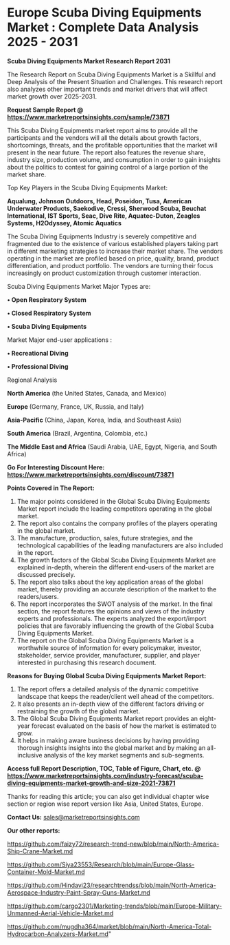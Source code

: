 # Europe Scuba Diving Equipments Market : Complete Data Analysis 2025 - 2031

<strong>Scuba Diving Equipments Market Research Report 2031</strong>

The Research Report on Scuba Diving Equipments Market is a Skillful and Deep Analysis of the Present Situation and Challenges. This research report also analyzes other important trends and market drivers that will affect market growth over 2025-2031.

<strong>Request Sample Report @ <a href=https://www.marketreportsinsights.com/sample/73871>https://www.marketreportsinsights.com/sample/73871</a></strong>

This Scuba Diving Equipments market report aims to provide all the participants and the vendors will all the details about growth factors, shortcomings, threats, and the profitable opportunities that the market will present in the near future. The report also features the revenue share, industry size, production volume, and consumption in order to gain insights about the politics to contest for gaining control of a large portion of the market share.

Top Key Players in the Scuba Diving Equipments Market:

<strong>Aqualung, Johnson Outdoors, Head, Poseidon, Tusa, American Underwater Products, Saekodive, Cressi, Sherwood Scuba, Beuchat International, IST Sports, Seac, Dive Rite, Aquatec-Duton, Zeagles Systems, H2Odyssey, Atomic Aquatics</strong>

The Scuba Diving Equipments Industry is severely competitive and fragmented due to the existence of various established players taking part in different marketing strategies to increase their market share. The vendors operating in the market are profiled based on price, quality, brand, product differentiation, and product portfolio. The vendors are turning their focus increasingly on product customization through customer interaction.

Scuba Diving Equipments Market Major Types are:

<strong>• Open Respiratory System

• Closed Respiratory System

• Scuba Diving Equipments</strong>

Market Major end-user applications :

<strong>• Recreational Diving

• Professional Diving</strong>

Regional Analysis

</u><strong><b>North America</b></strong> (the United States, Canada, and Mexico)

<strong><b>Europe </b></strong>(Germany, France, UK, Russia, and Italy)

<strong><b>Asia-Pacific</b></strong> (China, Japan, Korea, India, and Southeast Asia)

<strong><b>South America</b></strong> (Brazil, Argentina, Colombia, etc.)

<strong><b>The Middle East and Africa</b></strong> (Saudi Arabia, UAE, Egypt, Nigeria, and South Africa)

<strong>Go For Interesting Discount Here: <a href=https://www.marketreportsinsights.com/discount/73871>https://www.marketreportsinsights.com/discount/73871</a></strong>

<strong>Points Covered in The Report:</strong>
<ol>
  <li>The major points considered in the Global Scuba Diving Equipments Market report include the leading competitors operating in the global market.</li>
  <li>The report also contains the company profiles of the players operating in the global market.</li>
  <li>The manufacture, production, sales, future strategies, and the technological capabilities of the leading manufacturers are also included in the report.</li>
  <li>The growth factors of the Global Scuba Diving Equipments Market are explained in-depth, wherein the different end-users of the market are discussed precisely.</li>
  <li>The report also talks about the key application areas of the global market, thereby providing an accurate description of the market to the readers/users.</li>
  <li>The report incorporates the SWOT analysis of the market. In the final section, the report features the opinions and views of the industry experts and professionals. The experts analyzed the export/import policies that are favorably influencing the growth of the Global Scuba Diving Equipments Market.</li>
  <li>The report on the Global Scuba Diving Equipments Market is a worthwhile source of information for every policymaker, investor, stakeholder, service provider, manufacturer, supplier, and player interested in purchasing this research document.</li>
</ol>
<strong>Reasons for Buying Global Scuba Diving Equipments Market Report:</strong>

<ol>
  <li>The report offers a detailed analysis of the dynamic competitive landscape that keeps the reader/client well ahead of the competitors.</li>
  <li>It also presents an in-depth view of the different factors driving or restraining the growth of the global market.</li>
  <li>The Global Scuba Diving Equipments Market report provides an eight-year forecast evaluated on the basis of how the market is estimated to grow.</li>
  <li>It helps in making aware business decisions by having providing thorough insights insights into the global market and by making an all-inclusive analysis of the key market segments and sub-segments.</li>
</ol>
<strong>Access full Report Description, TOC, Table of Figure, Chart, etc. @ <a href=https://www.marketreportsinsights.com/industry-forecast/scuba-diving-equipments-market-growth-and-size-2021-73871>https://www.marketreportsinsights.com/industry-forecast/scuba-diving-equipments-market-growth-and-size-2021-73871</a></strong>


Thanks for reading this article; you can also get individual chapter wise section or region wise report version like Asia, United States, Europe.

<strong>Contact Us:</strong>
sales@marketreportsinsights.com

<strong>Our other reports:</strong>

<a href=https://github.com/faizy72/research-trend-new/blob/main/North-America-Ship-Crane-Market.md>https://github.com/faizy72/research-trend-new/blob/main/North-America-Ship-Crane-Market.md</a>

<a href=https://github.com/Siya23553/Research/blob/main/Europe-Glass-Container-Mold-Market.md>https://github.com/Siya23553/Research/blob/main/Europe-Glass-Container-Mold-Market.md</a>

<a href=https://github.com/Hindavi23/researchtrendss/blob/main/North-America-Aerospace-Industry-Paint-Spray-Guns-Market.md>https://github.com/Hindavi23/researchtrendss/blob/main/North-America-Aerospace-Industry-Paint-Spray-Guns-Market.md</a>

<a href=https://github.com/cargo2301/Marketing-trends/blob/main/Europe-Military-Unmanned-Aerial-Vehicle-Market.md>https://github.com/cargo2301/Marketing-trends/blob/main/Europe-Military-Unmanned-Aerial-Vehicle-Market.md</a>

<a href=https://github.com/mugdha364/market/blob/main/North-America-Total-Hydrocarbon-Analyzers-Market.md>https://github.com/mugdha364/market/blob/main/North-America-Total-Hydrocarbon-Analyzers-Market.md</a>"
